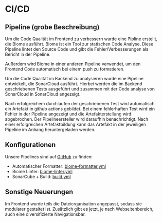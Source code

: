 # CI/CD

## Pipeline (grobe Beschreibung)
Um die Code Qualität im Frontend zu verbessern wurde eine Pipline erstellt, die Biome ausführt. Biome ist ein Tool zur statischen Code Analyse. Diese Pipeline lintet den Source Code und gibt die Fehler/Verbesserungen als Bericht in der Pipeline.

Außerdem wird Biome in einer anderen Pipeline verwendet, um den Frontend Code automatisch bei einem push zu formatieren.


Um die Code Qualität im Backend zu analysieren wurde eine Pipeline entwickelt, die SonarCloud ausführt. Hierbei werden die im Backend geschriebenen Tests ausgeführt und zusammen mit der Code analyse von SonarCloud in SonarCloud angezeigt.

Nach erfolgreichem durchlaufen der geschriebenen Test wird automatisch ein Artefakt in github actions gebildet. Bei einem fehlerhaften Test wird ein Fehler in der Pipeline angezeigt und die Artefakterstellung wird abgebrochen. Der Pipelineersteller wird daraufhin benachrichtigt. Nach einer erfolgreichen Artefaktbildung kann das Artefakt in der jeweiligen Pipeline im Anhang heruntergeladen werden.

## Konfigurationen
Unsere Pipelines sind auf [GitHub](https://github.com/dhbw-ka-tinf22b5-dinder/Dinder/tree/main/.github/workflows) zu finden:
- Automatischer Formatter: [biome-formatter.yml](https://github.com/dhbw-ka-tinf22b5-dinder/Dinder/blob/main/.github/workflows/biome-formatter.yml)
- Biome Linter: [biome-linter.yml](https://github.com/dhbw-ka-tinf22b5-dinder/Dinder/blob/main/.github/workflows/biome-linter.yml)
- SonarCube + Build: [build.yml](https://github.com/dhbw-ka-tinf22b5-dinder/Dinder/blob/main/.github/workflows/build.yml)

## Sonstige Neuerungen
Im Frontend wurde teils die Dateiorganisation angepasst, sodass sie modularer gestaltet ist. Zusätzlich gibt es jetzt, je nach Webseitenbereich, auch eine diversifizierte Navigationsbar.
